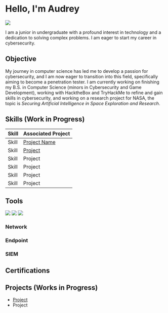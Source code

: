 # Hello, I'm Audrey
<a href="www.linkedin.com/in/audrey-tobesman-02886a202"><img src="https://img.shields.io/badge/-LinkedIn-0072b1?&style=for-the-badge&logo=linkedin&logoColor=white" /></a>


I am a junior in undergraduate with a profound interest in technology and a dedication to solving complex problems. I am eager to start my career in cybersecurity.

## Objective

My journey in computer science has led me to develop a passion for cybersecurity, and I am now eager to transition into this field, specifically aiming to become a penetration tester. I am currently working on finishing my B.S. in Computer Science (minors in Cybersecurity and Game Development), working with HacktheBox and TryHackMe to refine and gain skills in cybersecurity, and working on a research project for NASA, the topic is <i>Securing Artificial Intelligence in Space Exploration and Research</i>.


## Skills (Work in Progress)

| Skill                                         | Associated Project         |
|-----------------------------------------------|----------------------------|
| Skill         | <a href="https://github.com/audreytobes/project-name">Project Name</a> |
| Skill | <a href="https://google.com">Project</a> |
| Skill        | Project |
| Skill      | Project |
| Skill                 | Project |
| Skill | Project |

## Tools 
<div>
     <img src="https://img.shields.io/badge/python-3670A0?style=for-the-badge&logo=python&logoColor=ffdd54" />
     <img src="https://img.shields.io/badge/HTML5-E34F26?style=flat&logo=html5&logoColor=white" />
     <img src="https://img.shields.io/badge/CSS-blue" />
</div>

### Network
<div>
     
</div>

### Endpoint
<div>
     
</div>

### SIEM
<div>
     
</div>

## Certifications 
<div>

</div>

## Projects (Works in Progress)
- <a href="https://github.com/audreytobes/project-name">Project </a>
- Project
